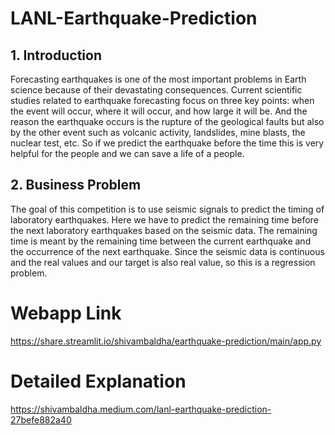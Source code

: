 # LANL-Earthquake-Prediction
## 1. Introduction
Forecasting earthquakes is one of the most important problems in Earth science because of their devastating consequences. Current scientific studies related to earthquake forecasting focus on three key points: when the event will occur, where it will occur, and how large it will be. And the reason the earthquake occurs is the rupture of the geological faults but also by the other event such as volcanic activity, landslides, mine blasts, the nuclear test, etc.
So if we predict the earthquake before the time this is very helpful for the people and we can save a life of a people.

## 2. Business Problem
The goal of this competition is to use seismic signals to predict the timing of laboratory earthquakes.
Here we have to predict the remaining time before the next laboratory earthquakes based on the seismic data. The remaining time is meant by the remaining time between the current earthquake and the occurrence of the next earthquake.
Since the seismic data is continuous and the real values and our target is also real value, so this is a regression problem.

# Webapp Link
https://share.streamlit.io/shivambaldha/earthquake-prediction/main/app.py

# Detailed Explanation
https://shivambaldha.medium.com/lanl-earthquake-prediction-27befe882a40

